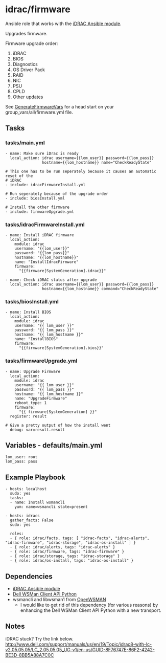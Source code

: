# idrac/firmware

Ansible role that works with the [iDRAC Ansible module](https://github.com/hbeatty/iDRAC-Ansible-module).

Upgrades firmware. 

Firmware upgrade order:  

1. iDRAC
3. BIOS
4. Diagnostics
5. OS Driver Pack
6. RAID
7. NIC
8. PSU
9. CPLD
10. Other updates

See [GenerateFirmwareVars](https://github.com/hbeatty/iDRAC-Ansible-module/tree/master/docs/GenerateFirmwareVars.md) for a head start on your group_vars/all/firmware.yml file.

## Tasks

### tasks/main.yml

```
- name: Make sure iDrac is ready
  local_action: idrac username={{lom_user}} password={{lom_pass}}
                hostname={{lom_hostname}} name="CheckReadyState"

# This one has to be run seperately because it causes an automatic reset of the 
# iDRAC
- include: idracFirmwareInstall.yml

# Run seperately because of the upgrade order
- include: biosInstall.yml

# Install the other firmware
- include: firmwareUpgrade.yml
```

### tasks/idracFirmwareInstall.yml

```
- name: Install iDRAC firmware
  local_action:
    module: idrac
    username: "{{lom_user}}"
    password: "{{lom_pass}}"
    hostname: "{{lom_hostname}}"
    name: "InstallIdracFirmware"
    firmware:
      "{{firmware[SystemGeneration].idrac}}"

- name: Check iDRAC status after upgrade
  local_action: idrac username={{lom_user}} password={{lom_pass}}
                hostname={{lom_hostname}} command="CheckReadyState"
```

### tasks/biosInstall.yml

```
- name: Install BIOS
  local_action:
    module: idrac
    username: "{{ lom_user }}"
    password: "{{ lom_pass }}"
    hostname: "{{ lom_hostname }}"
    name: "InstallBIOS"
    firmware:
      "{{firmware[SystemGeneration].bios}}"
```

### tasks/firmwareUpgrade.yml

```
- name: Upgrade Firmware
  local_action:
    module: idrac
    username: "{{ lom_user }}"
    password: "{{ lom_pass }}"
    hostname: "{{ lom_hostname }}"
    name: "UpgradeFirmware"
    reboot_type: 1
    firmware: 
      "{{ firmware[SystemGeneration] }}"
  register: result

# Give a pretty output of how the install went
- debug: var=result.result
```

## Variables - defaults/main.yml

```
lom_user: root
lom_pass: pass
```

## Example Playbook

```
- hosts: localhost
  sudo: yes
  tasks:
  - name: Install wsmancli
    yum: name=wsmancli state=present

- hosts: idracs
  gather_facts: False
  sudo: yes

  roles:
  - { role: idrac/facts, tags: [ "idrac-facts", "idrac-alerts", "idrac-firmware", "idrac-storage", "idrac-os-install" ] }
  - { role: idrac/alerts, tags: "idrac-alerts" }
  - { role: idrac/firmware, tags: "idrac-firmware" }
  - { role: idrac/storage, tags: "idrac-storage" }
  - { role: idrac/os-install, tags: "idrac-os-install" }
```

## Dependencies

* [iDRAC Ansible module](https://github.com/hbeatty/iDRAC-Ansible-module)
* [Dell WSMan Client API Python](https://github.com/hbeatty/dell-wsman-client-api-python)
* wsmancli and libwsman1 from [OpenWSMAN](https://openwsman.github.io/)
  * I would like to get rid of this dependency (for various reasons) by enhancing the Dell WSMan Client API Python with a new transport.

## Notes

iDRAC stuck? Try the link below.
http://www.dell.com/support/manuals/us/en/19/Topic/idrac8-with-lc-v2.05.05.05/LC_2.05.05.05_UG-v1/en-us/GUID-8F76747E-86F2-4242-BE3D-8BB5A88A7C0C


